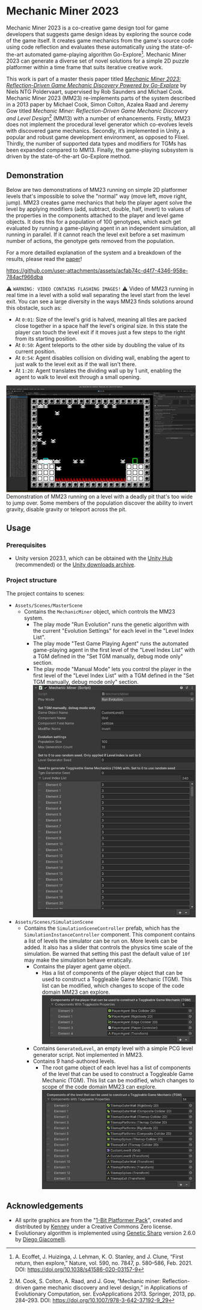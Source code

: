 # Mechanic Miner 2023

Mechanic Miner 2023 is a co-creative game design tool for game developers that suggests game design ideas by exploring the source code of the game itself. It creates game mechanics from the game's source code using code reflection and evaluates these automatically using the state-of-the-art automated game-playing algorithm Go-Explore[^1]. Mechanic Miner 2023 can generate a diverse set of novel solutions for a simple 2D puzzle platformer within a time frame that suits iterative creative work.

This work is part of a master thesis paper titled *[Mechanic Miner 2023: Reflection-Driven Game
Mechanic Discovery Powered by Go-Explore](./docs/Mechanic%20Miner%202023%20Reflection-Driven%20Game%20Mechanic%20Discovery%20Powered%20by%20Go-Explore%20-%20Niels%20Poldervaart%20(2024).pdf)* by Niels NTG Poldervaart, supervised by Rob Saunders and Michael Cook. Mechanic Miner 2023 (MM23) re-implements parts of the system described in a 2013 paper by Michael Cook, Simon Colton, Azalea Raad and Jeremy Gow titled *Mechanic Miner: Reflection-Driven Game Mechanic Discovery and Level Design*[^2] (MM13) with a number of enhancements. Firstly, MM23 does not implement the procedural level generator which co-evolves levels with discovered game mechanics. Secondly, it’s implemented in Unity, a popular and robust game development environment, as opposed to Flixel. Thirdly, the number of supported data types and modifiers for TGMs has been expanded compared to MM13. Finally, the game-playing subsystem is driven by the state-of-the-art Go-Explore method.

## Demonstration

Below are two demonstrations of MM23 running on simple 2D platformer levels that's impossible to solve the "normal" way (move left, move right, jump). MM23 creates game mechanics that help the player agent solve the level by applying modifiers (add, subtract, double, half, invert) to values of the properties in the components attached to the player and level game objects. It does this for a population of 100 genotypes, which each get evaluated by running a game-playing agent in an independent simulation, all running in parallel. If it cannot reach the level exit before a set maximum number of actions, the genotype gets removed from the population.

For a more detailled explanation of the system and a breakdown of the results, please read the [paper](./docs/Mechanic%20Miner%202023%20Reflection-Driven%20Game%20Mechanic%20Discovery%20Powered%20by%20Go-Explore%20-%20Niels%20Poldervaart%20(2024).pdf)!

https://github.com/user-attachments/assets/acfab74c-d4f7-4346-958e-784acf966dba

⚠ `WARNING: VIDEO CONTAINS FLASHING IMAGES!` ⚠
Video of MM23 running in real time in a level with a solid wall separating the level start from the level exit. You can see a large diversity in the ways MM23 finds solutions around this obstacle, such as:

- At `0:01`: Size of the level's grid is halved, meaning all tiles are packed close together in a space half the level's original size. In this state the player can touch the level exit if it moves just a few steps to the right from its starting position.
- At `0:50`: Agent teleports to the other side by doubling the value of its current position.
- At `0:54`: Agent disables collision on dividing wall, enabling the agent to just walk to the level exit as if the wall isn't there.
- At `1:20`: Agent translates the dividing wall up by 1 unit, enabling the agent to walk to level exit through a small opening.

![level6demo](./docs/Screenshot%20from%202024-02-21%2021-29-37.png)
Demonstration of MM23 running on a level with a deadly pit that's too wide to jump over. Some members of the population discover the ability to invert gravity, disable gravity or teleport across the pit.

## Usage

### Prerequisites

- Unity version 2023.1, which can be obtained with the [Unity Hub](https://unity.com/unity-hub) (recommended) or the [Unity downloads archive](https://unity.com/releases/editor/archive).

### Project structure

The project contains to scenes:

- `Assets/Scenes/MasterScene`
  - Contains the `MechanicMiner` object, which controls the MM23 system.
    - The play mode "Run Evolution" runs the genetic algorithm with the current "Evolution Settings" for each level in the "Level Index List".
    - The play mode "Test Game Playing Agent" runs the automated game-playing agent in the first level of the "Level Index List" with a TGM defined in the "Set TGM manually, debug mode only" section.
    - The play mode "Manual Mode" lets you control the player in the first level of the "Level Index List" with a TGM defined in the "Set TGM manually, debug mode only" section.
      ![MechanicMinerComponent](./docs/MechanicMinerComponent.png)
- `Assets/Scenes/SimulationScene`
  - Contains the `SimulationSceneController` prefab, which has the `SimulationInstanceController` component. This component contains a list of levels the simulator can be run on. More levels can be added. It also has a slider that controls the physics time scale of the simulation. Be warned that setting this past the default value of `10f` may make the simulation behave erratically.
    - Contains the player agent game object.
      - Has a list of components of the player object that can be used to construct a Toggleable Game Mechanic (TGM). This list can be modified,  which changes to scope of the code domain MM23 can explore.
        ![PlayerAgentComponentListForTGM](./docs/PlayerAgentComponentListForTGM.png)
    - Contains `GeneratedLevel`, an empty level with a simple PCG level generator script. Not implemented in MM23.
    - Contains 9 hand-authored levels.
      - The root game object of each level has a list of components of the level that can be used to construct a Toggleable Game Mechanic (TGM). This list can be modified, which changes to scope of the code domain MM23 can explore.
        ![LevelComponentListForTGM](./docs/LevelComponentListForTGM.png)

## Acknowledgements

- All sprite graphics are from the "[1-Bit Platformer Pack](https://kenney.nl/assets/1-bit-platformer-pack)", created and distributed by [Kenney]((www.kenney.nl)) under a Creative Commons Zero license.
- Evolutionary algorithm is implemented using [Genetic Sharp](https://github.com/giacomelli/GeneticSharp) version 2.6.0 by [Diego Giacomelli](https://github.com/giacomelli).

[^1]: A. Ecoffet, J. Huizinga, J. Lehman, K. O. Stanley, and J. Clune, “First return, then explore,” Nature, vol. 590, no. 7847, p. 580–586, Feb. 2021. DOI: https://doi.org/10.1038/s41586-020-03157-9
[^2]: M. Cook, S. Colton, A. Raad, and J. Gow, “Mechanic miner: Reflection-driven game mechanic discovery and level design,” in Applications of Evolutionary Computation, ser. EvoApplications 2013. Springer, 2013, pp. 284–293. DOI: https://doi.org/10.1007/978-3-642-37192-9_29
